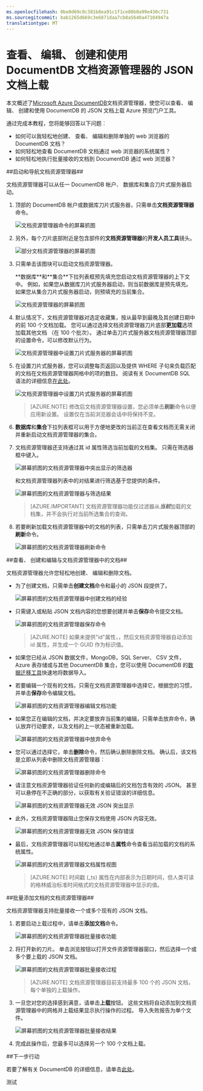 ```yaml
---
ms.openlocfilehash: 0be0d69c0c381b8ea91c1f1ce80b0a99e430c731
ms.sourcegitcommit: bab1265d669c3e6871daa7cb8a5640a47104947a
translationtype: MT
---
```

<properties
    pageTitle="查看、 编辑、 创建和使用 DocumentDB 文档资源管理器的 JSON 文档上载 |Microsoft Azure"
    description="了解 DocumentDB 文档资源管理器，可以查看、 编辑、 创建和使用 DocumentDB 的 JSON 文档上载 Azure 预览门户工具。"
    services="documentdb"
    authors="stephbaron"
    manager="jhubbard"
    editor="monicar"
    documentationCenter=""/>

<tags
    ms.service="documentdb"
    ms.workload="data-services"
    ms.tgt_pltfrm="na"
    ms.devlang="na"
    ms.topic="get-started-article" 
    ms.date="06/10/2015"
    ms.author="stbaro"/>

# 查看、 编辑、 创建和使用 DocumentDB 文档资源管理器的 JSON 文档上载 #

本文概述了[Microsoft Azure DocumentDB](http://azure.microsoft.com/services/documentdb/)文档资源管理器，使您可以查看、 编辑、 创建和使用 DocumentDB 的 JSON 文档上载 Azure 预览门户工具。

通过完成本教程，您将能够回答以下问题︰  

-   如何可以我轻松地创建、 查看、 编辑和删除单独的 web 浏览器的 DocumentDB 文档？
-   如何轻松地查看 DocumentDB 文档通过 web 浏览器的系统属性？
-   如何轻松地执行批量接收的文档到 DocumentDB 通过 web 浏览器？

##<a id="Launch"></a>启动和导航文档资源管理器##

文档资源管理器可以从任一 DocumentDB 帐户、 数据库和集合刀片式服务器启动。  

1. 顶部的 DocumentDB 帐户或数据库刀片式服务器，只需单击**文档资源管理器**命令。

    ![文档资源管理器命令的屏幕抓图](./media/documentdb-view-JSON-document-explorer/documentexplorercommand.png)
 
2. 另外，每个刀片底部附近是包含部件的**文档资源管理器**的**开发人员工具**镜头。

    ![部分文档资源管理器的屏幕抓图](./media/documentdb-view-JSON-document-explorer/documentexplorerpart.png)

2. 只需单击该图块可以启动文档资源管理器。

    <p>**数据库**和**集合**下拉列表框预先填充您启动文档资源管理器的上下文中。  例如，如果您从数据库刀片式服务器启动，则当前数据库是预先填充。  如果您从集合刀片式服务器启动，则预填充的当前集合。

    ![文档资源管理器的屏幕抓图](./media/documentdb-view-JSON-document-explorer/documentexplorerinitial.png)

3. 默认情况下，文档资源管理器对选定收藏集，按从最早到最晚及其创建日期中的前 100 个文档加载。  您可以通过选择文档资源管理器刀片底部**更加载**选项加载其他文档 （在 100 个批次）。  通过单击刀片式服务器文档资源管理器顶部的设置命令，可以修改默认行为。

    ![文档资源管理器中设置刀片式服务器的屏幕抓图](./media/documentdb-view-JSON-document-explorer/documentexplorersettings.png)


4. 在设置刀片式服务器，您可以调整每页返回以及提供 WHERE 子句来负载匹配的文档在文档资源管理器网格中的项的数目。  阅读有关 DocumentDB SQL 语法的详细信息[在此处](documentdb-sql-query.md)。

    ![文档资源管理器中设置刀片式服务器的屏幕抓图](./media/documentdb-view-JSON-document-explorer/documentexplorersettings2.png)

    > [AZURE.NOTE] 修改后文档资源管理器设置，您必须单击**刷新**命令以便应用新设置。  设置仅在当前浏览器会话中将保持不变。
    
5. **数据库**和**集合**下拉列表框可以用于方便地更改的当前正在查看文档而无需关闭并重新启动文档资源管理器的集合。  

5. 文档资源管理器还支持通过其 id 属性筛选当前加载的文档集。  只需在筛选器框中键入。

    ![屏幕抓图的文档资源管理器中突出显示的筛选器](./media/documentdb-view-JSON-document-explorer/documentexplorerfilter.png)

    和文档资源管理器列表中的对结果进行筛选基于您提供的条件。

    ![屏幕抓图的文档资源管理器与筛选结果](./media/documentdb-view-JSON-document-explorer/documentexplorerfilterresults.png)


    > [AZURE.IMPORTANT] 文档资源管理器功能仅过滤器从***当前***加载的文档集，并不会执行对当前所选集合的查询。

6. 若要刷新加载文档资源管理器中的文档的列表，只需单击刀片式服务器顶部的**刷新**命令。

    ![屏幕抓图的文档资源管理器刷新命令](./media/documentdb-view-JSON-document-explorer/documentexplorerrefresh.png)


##<a id="Create"></a>查看、 创建和编辑与文档资源管理器中的文档##

文档资源管理器允许您轻松地创建、 编辑和删除文档。  

- 为了创建文档，只需单击**创建文档**命令和最小的 JSON 段提供了。

    ![屏幕抓图的文档资源管理器中创建文档的经验](./media/documentdb-view-JSON-document-explorer/createdocument.png)

- 只需键入或粘贴 JSON 文档内容的您想要创建并单击**保存**命令提交文档。

    ![屏幕抓图的文档资源管理器保存命令](./media/documentdb-view-JSON-document-explorer/savedocument1.png)

    > [AZURE.NOTE] 如果未提供"id"属性，，然后文档资源管理器自动添加 id 属性，并生成一个 GUID 作为标识值。

- 如果您已经从 JSON 数据文件，MongoDB，SQL Server、 CSV 文件，Azure 表存储或与其他 DocumentDB 集合，您可以使用 DocumentDB 的[数据迁移工具](documentdb-import-data.md)快速地将数据导入。

- 若要编辑一个现有的文档，只需在文档资源管理器中选择它，根据您的习惯，并单击**保存**命令编辑文档。

    ![屏幕抓图的文档资源管理器编辑文档功能](./media/documentdb-view-JSON-document-explorer/editdocument.png)

- 如果您正在编辑的文档，并决定要放弃当前集的编辑，只需单击放弃命令，确认放弃行动要求，以及文档的上一状态被重新加载。

    ![屏幕抓图的文档资源管理器中放弃命令](./media/documentdb-view-JSON-document-explorer/discardedit.png)

- 您可以通过选择它，单击**删除**命令，然后确认删除删除文档。 确认后，该文档是立即从列表中删除文档资源管理器︰

    ![屏幕抓图的文档资源管理器删除命令](./media/documentdb-view-JSON-document-explorer/deletedocument.png)

- 请注意文档资源管理器验证任何新的或编辑后的文档包含有效的 JSON。  甚至可以悬停在不正确的部分，以获取有关验证错误的详细信息。

    ![屏幕抓图的文档资源管理器无效 JSON 突出显示](./media/documentdb-view-JSON-document-explorer/invalidjson1.png)

- 此外，文档资源管理器阻止您保存文档使用 JSON 内容无效。

    ![屏幕抓图的文档资源管理器无效 JSON 保存错误](./media/documentdb-view-JSON-document-explorer/invalidjson2.png)

- 最后，文档资源管理器可以轻松地通过单击**属性**命令查看当前加载的文档的系统属性。

    ![屏幕抓图的文档资源管理器文档属性视图](./media/documentdb-view-JSON-document-explorer/documentproperties.png)

    > [AZURE.NOTE] 时间戳 (_ts) 属性在内部表示为日期时间，但人类可读的格林威治标准时间格式的文档资源管理器中显示的值。

##<a id="BulkAdd"></a>批量添加文档的文档资源管理器##

文档资源管理器支持批量接收一个或多个现有的 JSON 文档。  

1. 若要启动上载过程中，请单击**添加文档**命令。

    ![屏幕抓图的文档资源管理器批量接收功能](./media/documentdb-view-JSON-document-explorer/adddocument1.png)

2. 将打开新的刀片。  单击浏览按钮以打开文件资源管理器窗口，然后选择一个或多个要上载的 JSON 文档。

    ![屏幕抓图的文档资源管理器批量接收过程](./media/documentdb-view-JSON-document-explorer/adddocument2.png)

    > [AZURE.NOTE] 文档资源管理器目前支持最多 100 个的 JSON 文档，每个单独的上载操作。

3. 一旦您对您的选择感到满意，请单击**上载**按钮。  这些文档将自动添加到文档资源管理器中的网格并上载结果显示执行操作的过程。 导入失败报告为单个文件。

    ![屏幕抓图的文档资源管理器批量接收结果](./media/documentdb-view-JSON-document-explorer/adddocument3.png)

4. 完成此操作后，您最多可以选择另一个 100 个文档上载。

##<a name="NextSteps"></a>下一步行动

若要了解有关 DocumentDB 的详细信息，请单击[此处](http://azure.com/docdb)。
 

测试
